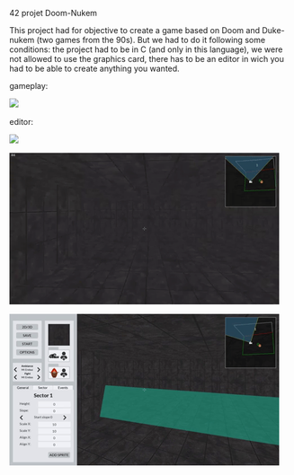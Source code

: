 42 projet Doom-Nukem

This project had for objective to create a game based on Doom and Duke-nukem (two games from the 90s).
But we had to do it following some conditions: the project had to be in C (and only in this language), we were not allowed to use the graphics card, there has to be an editor in wich you had to be able to create anything you wanted.

gameplay:

![](docs/doom_main.gif)

editor:

![](docs/editor_2D_3D.gif)

![](docs/height_slope_texture.gif)

![](docs/input_boxes.gif)
